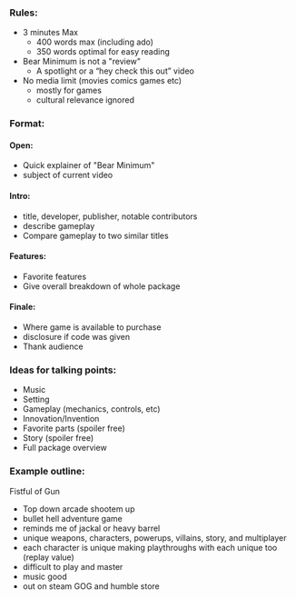 ### Rules:
- 3 minutes Max
  - 400 words max (including ado)
  - 350 words optimal for easy reading
- Bear Minimum is not a "review"
  - A spotlight or a “hey check this out” video
- No media limit (movies comics games etc)
  - mostly for games
  - cultural relevance ignored

### Format:
#### Open:
- Quick explainer of "Bear Minimum" 
- subject of current video
#### Intro:
- title, developer, publisher, notable contributors
- describe gameplay
- Compare gameplay to two similar titles
#### Features:
- Favorite features
- Give overall breakdown of whole package
#### Finale:
- Where game is available to purchase
- disclosure if code was given
- Thank audience

### Ideas for talking points:
- Music
- Setting
- Gameplay (mechanics, controls, etc)
- Innovation/Invention
- Favorite parts (spoiler free)
- Story (spoiler free)
- Full package overview

### Example outline:
Fistful of Gun
- Top down arcade shootem up
- bullet hell adventure game
- reminds me of jackal or heavy barrel
- unique weapons, characters, powerups, villains, story, and multiplayer
- each character is unique making playthroughs with each unique too (replay value)
- difficult to play and master
- music good
- out on steam GOG and humble store
